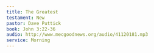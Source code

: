 ```yaml
---
title: The Greatest
testament: New
pastor: Dave Puttick
book: John 3:22-36
audio: http://www.mecgoodnews.org/audio/41120181.mp3
service: Morning 
---
```

